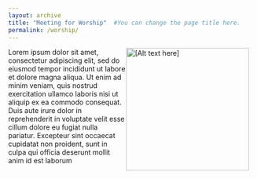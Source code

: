 ```yaml
---
layout: archive
title: "Meeting for Worship"  #You can change the page title here.
permalink: /worship/
---
```


<div style="float: right; margin: 0 1em 1em 0;">
  <img src="{{'assets/images/pic_worship.png' | relative_url}}" alt="[Alt text here]" style="width: 250px; height: auto;">
</div>

Lorem ipsum dolor sit amet, consectetur adipiscing elit, sed do eiusmod tempor incididunt ut labore et dolore magna aliqua. Ut enim ad minim veniam, quis nostrud exercitation ullamco laboris nisi ut aliquip ex ea commodo consequat.
Duis aute irure dolor in reprehenderit in voluptate velit esse cillum dolore eu fugiat nulla pariatur.
Excepteur sint occaecat cupidatat non proident, sunt in culpa qui officia deserunt mollit anim id est laborum

